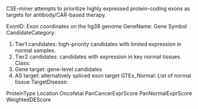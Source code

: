 
CSE-miner attempts to prioritize highly expressed protein-coding exons as targets for antibody/CAR-based therapy.

ExonID: Exon coordinates on the hg38 genome
GeneName: Gene Symbol
CandidateCategory: 
   1. Tier1 candidates: high-priority candidates with limited expression in normal samples.
   2. Tier2 candidates: candidates with expression in key normal tissues.
Class: 
   1. Gene target: gene-level candidates
   2. AS target: alternatively spliced exon target
GTEx_Normal:
   List of normal tissue 
TargetDisease:
   
ProteinType
Location
Oncofetal
PanCancerExprScore
PanNormalExprScore
WeightedDEScore
